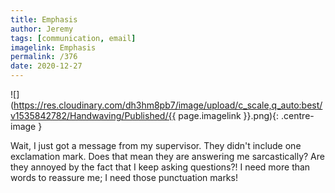 ```yaml
---
title: Emphasis
author: Jeremy
tags: [communication, email]
imagelink: Emphasis
permalink: /376
date: 2020-12-27
---
```


![](https://res.cloudinary.com/dh3hm8pb7/image/upload/c_scale,q_auto:best/v1535842782/Handwaving/Published/{{ page.imagelink }}.png){: .centre-image }

Wait, I just got a message from my supervisor. They didn't include one exclamation mark. Does that mean they are answering me sarcastically? Are they annoyed by the fact that I keep asking questions?! I need more than words to reassure me; I need those punctuation marks!
